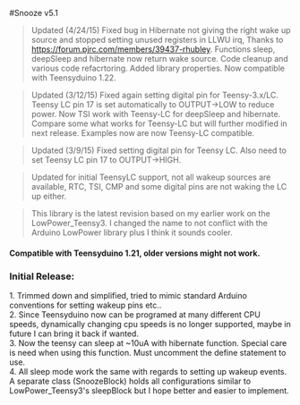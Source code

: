 #Snooze v5.1
>Updated (4/24/15) Fixed bug in Hibernate not giving the right wake up source and stopped setting unused registers in LLWU irq, Thanks to https://forum.pjrc.com/members/39437-rhubley. Functions sleep, deepSleep and hibernate now return wake source. Code cleanup and various code refacrtoring. Added library properties. Now compatible with Teensyduino 1.22.

>Updated (3/12/15) Fixed again setting digital pin for Teensy-3.x/LC. Teensy LC pin 17 is set automatically to OUTPUT->LOW to reduce power. Now TSI work with Teensy-LC for deepSleep and hibernate. Compare some what works for Teensy-LC but will further modified in next release. Examples now are now Teensy-LC compatible.

>Updated (3/9/15) Fixed setting digital pin for Teensy LC. Also need to set Teensy LC pin 17 to OUTPUT->HIGH.

>Updated for initial TeensyLC support, not all wakeup sources are available, RTC, TSI, CMP and some digital pins are not waking the LC up either.

>This library is the latest revision based on my earlier work on the LowPower_Teensy3. I changed the name to not conflict with the Arduino LowPower library plus I think it sounds cooler.

<h4>Compatible with Teensyduino 1.21, older versions might not work.</h4> 

<h3>Initial Release:</h3>
1.  Trimmed down and simplified, tried to mimic standard Arduino conventions for setting wakeup pins etc..<br>
2.  Since Teensyduino now can be programed at many different CPU speeds, dynamically changing cpu speeds is no longer supported, maybe in future I can bring it back if wanted.<br>
3.  Now the teensy can sleep at ~10uA with hibernate function. Special care is need when using this function. Must uncomment the define statement to use.<br>
4.  All sleep mode work the same with regards to setting up wakeup events. A separate class (SnoozeBlock) holds all configurations similar to LowPower_Teensy3's sleepBlock but I hope better and easier to implement.<br>